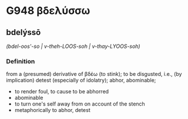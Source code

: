 # G948 βδελύσσω

## bdelýssō

_(bdel-oos'-so | v-theh-LOOS-soh | v-thay-LYOOS-soh)_

### Definition

from a (presumed) derivative of βδέω (to stink); to be disgusted, i.e., (by implication) detest (especially of idolatry); abhor, abominable; 

- to render foul, to cause to be abhorred
- abominable
- to turn one's self away from on account of the stench
- metaphorically to abhor, detest
